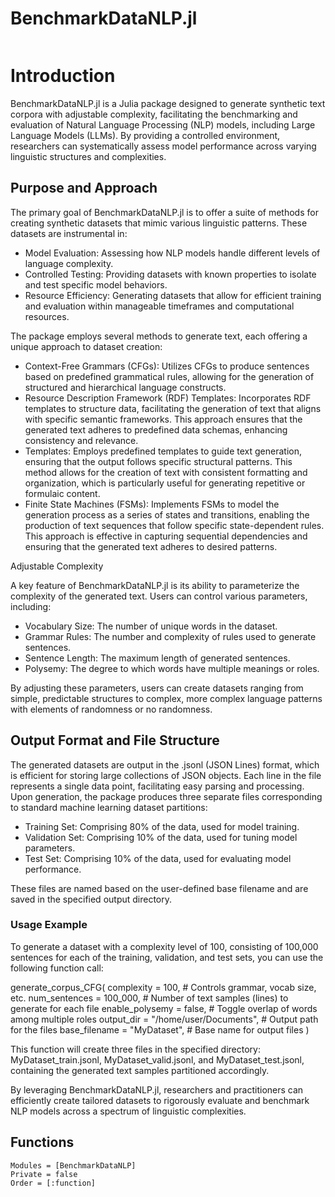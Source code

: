 # BenchmarkDataNLP.jl

```@contents

```

# Introduction

BenchmarkDataNLP.jl is a Julia package designed to generate synthetic text corpora with adjustable complexity, facilitating the benchmarking and evaluation of Natural Language Processing (NLP) models, including Large Language Models (LLMs). By providing a controlled environment, researchers can systematically assess model performance across varying linguistic structures and complexities.

## Purpose and Approach

The primary goal of BenchmarkDataNLP.jl is to offer a suite of methods for creating synthetic datasets that mimic various linguistic patterns. These datasets are instrumental in:

  - Model Evaluation: Assessing how NLP models handle different levels of language complexity.
  - Controlled Testing: Providing datasets with known properties to isolate and test specific model behaviors.
  - Resource Efficiency: Generating datasets that allow for efficient training and evaluation within manageable timeframes and computational resources.

The package employs several methods to generate text, each offering a unique approach to dataset creation:

  - Context-Free Grammars (CFGs): Utilizes CFGs to produce sentences based on predefined grammatical rules, allowing for the generation of structured and hierarchical language constructs.
  - Resource Description Framework (RDF) Templates: Incorporates RDF templates to structure data, facilitating the generation of text that aligns with specific semantic frameworks. This approach ensures that the generated text adheres to predefined data schemas, enhancing consistency and relevance.
  - Templates: Employs predefined templates to guide text generation, ensuring that the output follows specific structural patterns. This method allows for the creation of text with consistent formatting and organization, which is particularly useful for generating repetitive or formulaic content.
  - Finite State Machines (FSMs): Implements FSMs to model the generation process as a series of states and transitions, enabling the production of text sequences that follow specific state-dependent rules. This approach is effective in capturing sequential dependencies and ensuring that the generated text adheres to desired patterns.

Adjustable Complexity

A key feature of BenchmarkDataNLP.jl is its ability to parameterize the complexity of the generated text. Users can control various parameters, including:

  - Vocabulary Size: The number of unique words in the dataset.
  - Grammar Rules: The number and complexity of rules used to generate sentences.
  - Sentence Length: The maximum length of generated sentences.
  - Polysemy: The degree to which words have multiple meanings or roles.

By adjusting these parameters, users can create datasets ranging from simple, predictable structures to complex, more complex language patterns with elements of randomness or no randomness.

## Output Format and File Structure

The generated datasets are output in the .jsonl (JSON Lines) format, which is efficient for storing large collections of JSON objects. Each line in the file represents a single data point, facilitating easy parsing and processing.
Upon generation, the package produces three separate files corresponding to standard machine learning dataset partitions:

  - Training Set: Comprising 80% of the data, used for model training.
  - Validation Set: Comprising 10% of the data, used for tuning model parameters.
  - Test Set: Comprising 10% of the data, used for evaluating model performance.

These files are named based on the user-defined base filename and are saved in the specified output directory.

### Usage Example

To generate a dataset with a complexity level of 100, consisting of 100,000 sentences for each of the training, validation, and test sets, you can use the following function call:

generate_corpus_CFG(
    complexity       = 100,           # Controls grammar, vocab size, etc.
    num_sentences    = 100_000,       # Number of text samples (lines) to generate for each file
    enable_polysemy  = false,         # Toggle overlap of words among multiple roles
    output_dir       = "/home/user/Documents", # Output path for the files
    base_filename    = "MyDataset",   # Base name for output files
)

This function will create three files in the specified directory: MyDataset_train.jsonl, MyDataset_valid.jsonl, and MyDataset_test.jsonl, containing the generated text samples partitioned accordingly.

By leveraging BenchmarkDataNLP.jl, researchers and practitioners can efficiently create tailored datasets to rigorously evaluate and benchmark NLP models across a spectrum of linguistic complexities.

## Functions

```@autodocs
Modules = [BenchmarkDataNLP]
Private = false
Order = [:function]
```
